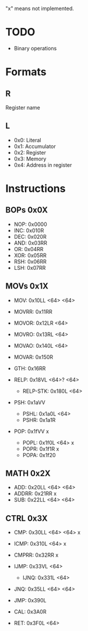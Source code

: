 
"x" means not implemented.

# TODO

- Binary operations

# Formats

## R
Register name

## L
- 0x0: Literal
- 0x1: Accumulator
- 0x2: Register
- 0x3: Memory
- 0x4: Address in register

# Instructions

## BOPs 0x0X

- NOP: 0x0000
- INC: 0x010R
- DEC: 0x020R
- AND: 0x03RR
- OR: 0x04RR
- XOR: 0x05RR
- RSH: 0x06RR
- LSH: 0x07RR

## MOVs 0x1X

- MOV: 0x10LL <64> <64>
- MOVRR: 0x11RR
- MOVOR: 0x12LR <64>
- MOVRO: 0x13RL <64>
- MOVAO: 0x140L <64>
- MOVAR: 0x150R

- GTH: 0x16RR
- RELP: 0x18VL <64>? <64>
  - RELP-STK: 0x180L <64>

- PSH: 0x1aVV
  - PSHL: 0x1a0L <64>
  - PSHR: 0x1a1R
- POP: 0x1fVV x
  - POPL: 0x1f0L <64> x
  - POPR: 0x1f1R x
  - POPA: 0x1f20


## MATH 0x2X

- ADD: 0x20LL <64> <64>
- ADDRR: 0x21RR x
- SUB: 0x22LL <64> <64>

## CTRL 0x3X

- CMP: 0x30LL <64> <64> x
- ICMP: 0x310L <64> x
- CMPRR: 0x32RR x
- IJMP: 0x33VL <64>
  - IJNQ: 0x331L <64>
- JNQ: 0x35LL <64> <64>

- JMP: 0x390L
- CAL: 0x3A0R
- RET: 0x3F0L <64>
